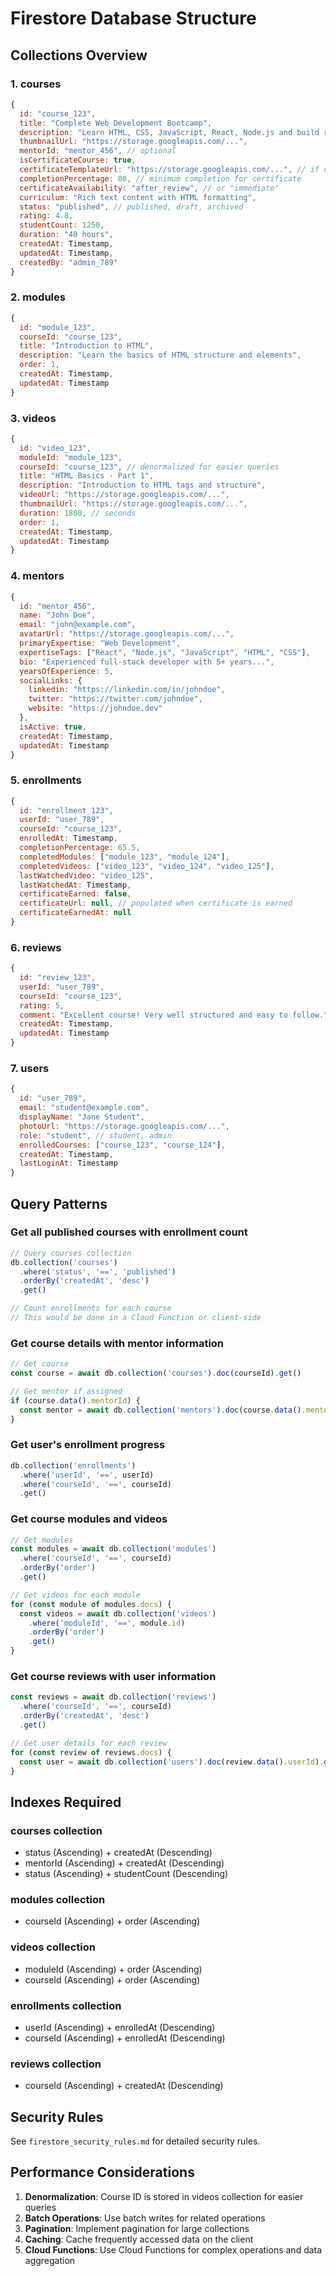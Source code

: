 # Firestore Database Structure

## Collections Overview

### 1. courses
```javascript
{
  id: "course_123",
  title: "Complete Web Development Bootcamp",
  description: "Learn HTML, CSS, JavaScript, React, Node.js and build real-world projects",
  thumbnailUrl: "https://storage.googleapis.com/...",
  mentorId: "mentor_456", // optional
  isCertificateCourse: true,
  certificateTemplateUrl: "https://storage.googleapis.com/...", // if certificate course
  completionPercentage: 80, // minimum completion for certificate
  certificateAvailability: "after_review", // or "immediate"
  curriculum: "Rich text content with HTML formatting",
  status: "published", // published, draft, archived
  rating: 4.8,
  studentCount: 1250,
  duration: "40 hours",
  createdAt: Timestamp,
  updatedAt: Timestamp,
  createdBy: "admin_789"
}
```

### 2. modules
```javascript
{
  id: "module_123",
  courseId: "course_123",
  title: "Introduction to HTML",
  description: "Learn the basics of HTML structure and elements",
  order: 1,
  createdAt: Timestamp,
  updatedAt: Timestamp
}
```

### 3. videos
```javascript
{
  id: "video_123",
  moduleId: "module_123",
  courseId: "course_123", // denormalized for easier queries
  title: "HTML Basics - Part 1",
  description: "Introduction to HTML tags and structure",
  videoUrl: "https://storage.googleapis.com/...",
  thumbnailUrl: "https://storage.googleapis.com/...",
  duration: 1800, // seconds
  order: 1,
  createdAt: Timestamp,
  updatedAt: Timestamp
}
```

### 4. mentors
```javascript
{
  id: "mentor_456",
  name: "John Doe",
  email: "john@example.com",
  avatarUrl: "https://storage.googleapis.com/...",
  primaryExpertise: "Web Development",
  expertiseTags: ["React", "Node.js", "JavaScript", "HTML", "CSS"],
  bio: "Experienced full-stack developer with 5+ years...",
  yearsOfExperience: 5,
  socialLinks: {
    linkedin: "https://linkedin.com/in/johndoe",
    twitter: "https://twitter.com/johndoe",
    website: "https://johndoe.dev"
  },
  isActive: true,
  createdAt: Timestamp,
  updatedAt: Timestamp
}
```

### 5. enrollments
```javascript
{
  id: "enrollment_123",
  userId: "user_789",
  courseId: "course_123",
  enrolledAt: Timestamp,
  completionPercentage: 65.5,
  completedModules: ["module_123", "module_124"],
  completedVideos: ["video_123", "video_124", "video_125"],
  lastWatchedVideo: "video_125",
  lastWatchedAt: Timestamp,
  certificateEarned: false,
  certificateUrl: null, // populated when certificate is earned
  certificateEarnedAt: null
}
```

### 6. reviews
```javascript
{
  id: "review_123",
  userId: "user_789",
  courseId: "course_123",
  rating: 5,
  comment: "Excellent course! Very well structured and easy to follow.",
  createdAt: Timestamp,
  updatedAt: Timestamp
}
```

### 7. users
```javascript
{
  id: "user_789",
  email: "student@example.com",
  displayName: "Jane Student",
  photoUrl: "https://storage.googleapis.com/...",
  role: "student", // student, admin
  enrolledCourses: ["course_123", "course_124"],
  createdAt: Timestamp,
  lastLoginAt: Timestamp
}
```

## Query Patterns

### Get all published courses with enrollment count
```javascript
// Query courses collection
db.collection('courses')
  .where('status', '==', 'published')
  .orderBy('createdAt', 'desc')
  .get()

// Count enrollments for each course
// This would be done in a Cloud Function or client-side
```

### Get course details with mentor information
```javascript
// Get course
const course = await db.collection('courses').doc(courseId).get()

// Get mentor if assigned
if (course.data().mentorId) {
  const mentor = await db.collection('mentors').doc(course.data().mentorId).get()
}
```

### Get user's enrollment progress
```javascript
db.collection('enrollments')
  .where('userId', '==', userId)
  .where('courseId', '==', courseId)
  .get()
```

### Get course modules and videos
```javascript
// Get modules
const modules = await db.collection('modules')
  .where('courseId', '==', courseId)
  .orderBy('order')
  .get()

// Get videos for each module
for (const module of modules.docs) {
  const videos = await db.collection('videos')
    .where('moduleId', '==', module.id)
    .orderBy('order')
    .get()
}
```

### Get course reviews with user information
```javascript
const reviews = await db.collection('reviews')
  .where('courseId', '==', courseId)
  .orderBy('createdAt', 'desc')
  .get()

// Get user details for each review
for (const review of reviews.docs) {
  const user = await db.collection('users').doc(review.data().userId).get()
}
```

## Indexes Required

### courses collection
- status (Ascending) + createdAt (Descending)
- mentorId (Ascending) + createdAt (Descending)
- status (Ascending) + studentCount (Descending)

### modules collection
- courseId (Ascending) + order (Ascending)

### videos collection
- moduleId (Ascending) + order (Ascending)
- courseId (Ascending) + order (Ascending)

### enrollments collection
- userId (Ascending) + enrolledAt (Descending)
- courseId (Ascending) + enrolledAt (Descending)

### reviews collection
- courseId (Ascending) + createdAt (Descending)

## Security Rules

See `firestore_security_rules.md` for detailed security rules.

## Performance Considerations

1. **Denormalization**: Course ID is stored in videos collection for easier queries
2. **Batch Operations**: Use batch writes for related operations
3. **Pagination**: Implement pagination for large collections
4. **Caching**: Cache frequently accessed data on the client
5. **Cloud Functions**: Use Cloud Functions for complex operations and data aggregation
